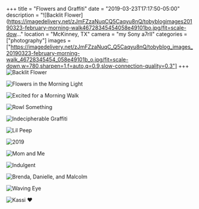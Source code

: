 +++
title = "Flowers and Graffiti"
date = "2019-03-23T17:17:50-05:00"
description = "![Backlit Flower](https://imagedelivery.net/zJmFZzaNuqCQ5Caqyu8nQ/tobyblogimages20190323-february-morning-walk46728345454058e49101bo.jpg/fit=scale-dow..."
location = "McKinney, TX"
camera = "my Sony a7rII"
categories = ["photography"]
images = ["https://imagedelivery.net/zJmFZzaNuqC_Q5Caqyu8nQ/tobyblog_images_20190323-february-morning-walk_46728345454_058e49101b_o.jpg/fit=scale-down,w=780,sharpen=1,f=auto,q=0.9,slow-connection-quality=0.3"]
+++
![Backlit Flower](https://imagedelivery.net/zJmFZzaNuqC_Q5Caqyu8nQ/tobyblog_images_20190323-february-morning-walk_46728345454_058e49101b_o.jpg/fit=scale-down,w=780,sharpen=1,f=auto,q=0.9,slow-connection-quality=0.3)
<!--more-->

![Flowers in the Morning Light](https://imagedelivery.net/zJmFZzaNuqC_Q5Caqyu8nQ/tobyblog_images_20190323-february-morning-walk_33575269628_386fb3337e_o.jpg/fit=scale-down,w=780,sharpen=1,f=auto,q=0.9,slow-connection-quality=0.3)

![Excited for a Morning Walk](https://imagedelivery.net/zJmFZzaNuqC_Q5Caqyu8nQ/tobyblog_images_20190323-february-morning-walk_46728345944_cc5271ba7c_o.jpg/fit=scale-down,w=780,sharpen=1,f=auto,q=0.9,slow-connection-quality=0.3)

![Rowl Something](https://imagedelivery.net/zJmFZzaNuqC_Q5Caqyu8nQ/tobyblog_images_20190323-february-morning-walk_40485447743_e6ec6e4747_o.jpg/fit=scale-down,w=780,sharpen=1,f=auto,q=0.9,slow-connection-quality=0.3)

![Indecipherable Graffiti](https://imagedelivery.net/zJmFZzaNuqC_Q5Caqyu8nQ/tobyblog_images_20190323-february-morning-walk_40485446483_688fab9257_o.jpg/fit=scale-down,w=780,sharpen=1,f=auto,q=0.9,slow-connection-quality=0.3)

![Lil Peep](https://imagedelivery.net/zJmFZzaNuqC_Q5Caqyu8nQ/tobyblog_images_20190323-february-morning-walk_47451474131_e13ab5195c_o.jpg/fit=scale-down,w=780,sharpen=1,f=auto,q=0.9,slow-connection-quality=0.3)

![2019](https://imagedelivery.net/zJmFZzaNuqC_Q5Caqyu8nQ/tobyblog_images_20190323-february-morning-walk_40485446193_a5416615b1_o.jpg/fit=scale-down,w=780,sharpen=1,f=auto,q=0.9,slow-connection-quality=0.3)

![Mom and Me](https://imagedelivery.net/zJmFZzaNuqC_Q5Caqyu8nQ/tobyblog_images_20190323-february-morning-walk_40485445513_6da0da3300_o.jpg/fit=scale-down,w=780,sharpen=1,f=auto,q=0.9,slow-connection-quality=0.3)

![Indulgent](https://imagedelivery.net/zJmFZzaNuqC_Q5Caqyu8nQ/tobyblog_images_20190323-february-morning-walk_47451472191_60bd7464de_o.jpg/fit=scale-down,w=780,sharpen=1,f=auto,q=0.9,slow-connection-quality=0.3)

![Brenda, Danielle, and Malcolm](https://imagedelivery.net/zJmFZzaNuqC_Q5Caqyu8nQ/tobyblog_images_20190323-february-morning-walk_40485446813_ea9a396c86_o.jpg/fit=scale-down,w=780,sharpen=1,f=auto,q=0.9,slow-connection-quality=0.3)

![Waving Eye](https://imagedelivery.net/zJmFZzaNuqC_Q5Caqyu8nQ/tobyblog_images_20190323-february-morning-walk_47451473291_570ab7ba47_o.jpg/fit=scale-down,w=780,sharpen=1,f=auto,q=0.9,slow-connection-quality=0.3)

![Kassi ❤️](https://imagedelivery.net/zJmFZzaNuqC_Q5Caqyu8nQ/tobyblog_images_20190323-february-morning-walk_40485445913_8ec884dc35_o.jpg/fit=scale-down,w=780,sharpen=1,f=auto,q=0.9,slow-connection-quality=0.3)
